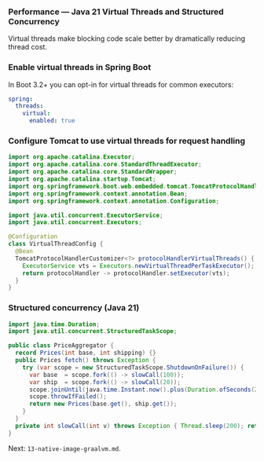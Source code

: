 ### Performance — Java 21 Virtual Threads and Structured Concurrency

Virtual threads make blocking code scale better by dramatically reducing thread cost.

### Enable virtual threads in Spring Boot
In Boot 3.2+ you can opt-in for virtual threads for common executors:
```yaml
spring:
  threads:
    virtual:
      enabled: true
```

### Configure Tomcat to use virtual threads for request handling
```java
import org.apache.catalina.Executor;
import org.apache.catalina.core.StandardThreadExecutor;
import org.apache.catalina.core.StandardWrapper;
import org.apache.catalina.startup.Tomcat;
import org.springframework.boot.web.embedded.tomcat.TomcatProtocolHandlerCustomizer;
import org.springframework.context.annotation.Bean;
import org.springframework.context.annotation.Configuration;

import java.util.concurrent.ExecutorService;
import java.util.concurrent.Executors;

@Configuration
class VirtualThreadConfig {
  @Bean
  TomcatProtocolHandlerCustomizer<?> protocolHandlerVirtualThreads() {
    ExecutorService vts = Executors.newVirtualThreadPerTaskExecutor();
    return protocolHandler -> protocolHandler.setExecutor(vts);
  }
}
```

### Structured concurrency (Java 21)
```java
import java.time.Duration;
import java.util.concurrent.StructuredTaskScope;

public class PriceAggregator {
  record Prices(int base, int shipping) {}
  public Prices fetch() throws Exception {
    try (var scope = new StructuredTaskScope.ShutdownOnFailure()) {
      var base  = scope.fork(() -> slowCall(100));
      var ship  = scope.fork(() -> slowCall(20));
      scope.joinUntil(java.time.Instant.now().plus(Duration.ofSeconds(2)));
      scope.throwIfFailed();
      return new Prices(base.get(), ship.get());
    }
  }
  private int slowCall(int v) throws Exception { Thread.sleep(200); return v; }
}
```

Next: `13-native-image-graalvm.md`.


